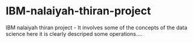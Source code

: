 # IBM-nalaiyah-thiran-project
IBM nalaiyah thiran project - It involves some of the concepts of the data science here it is clearly descriped some operations....

